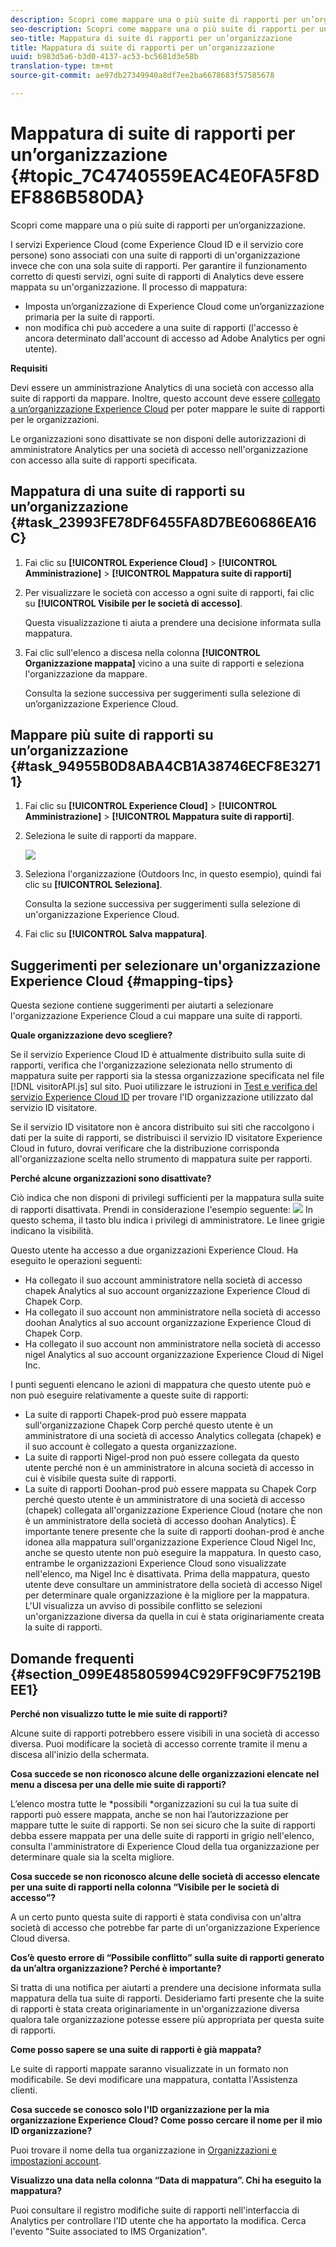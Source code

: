 ```yaml
---
description: Scopri come mappare una o più suite di rapporti per un’organizzazione.
seo-description: Scopri come mappare una o più suite di rapporti per un’organizzazione.
seo-title: Mappatura di suite di rapporti per un’organizzazione
title: Mappatura di suite di rapporti per un’organizzazione
uuid: b983d5a6-b3d0-4137-ac53-bc5681d3e58b
translation-type: tm+mt
source-git-commit: ae97db27349940a8df7ee2ba6678683f57585678

---
```



# Mappatura di suite di rapporti per un’organizzazione {#topic_7C4740559EAC4E0FA5F8DEF886B580DA}

Scopri come mappare una o più suite di rapporti per un’organizzazione.

I servizi Experience Cloud (come Experience Cloud ID e il servizio core persone) sono associati con una suite di rapporti di un'organizzazione invece che con una sola suite di rapporti. Per garantire il funzionamento corretto di questi servizi, ogni suite di rapporti di Analytics deve essere mappata su un'organizzazione. Il processo di mappatura:

* Imposta un’organizzazione di Experience Cloud come un’organizzazione primaria per la suite di rapporti.
* non modifica chi può accedere a una suite di rapporti (l'accesso è ancora determinato dall'account di accesso ad Adobe Analytics per ogni utente).

**Requisiti**

Devi essere un amministrazione Analytics di una società con accesso alla suite di rapporti da mappare. Inoltre, questo account deve essere [collegato a un’organizzazione Experience Cloud](../admin-getting-started/organizations.md#topic_C31CB834F109465A82ED57FF0563B3F1) per poter mappare le suite di rapporti per le organizzazioni.

Le organizzazioni sono disattivate se non disponi delle autorizzazioni di amministratore Analytics per una società di accesso nell'organizzazione con accesso alla suite di rapporti specificata.

## Mappatura di una suite di rapporti su un’organizzazione {#task_23993FE78DF6455FA8D7BE60686EA16C}

1. Fai clic su **[!UICONTROL Experience Cloud]** &gt; **[!UICONTROL Amministrazione]** &gt; **[!UICONTROL Mappatura suite di rapporti]**

1. Per visualizzare le società con accesso a ogni suite di rapporti, fai clic su **[!UICONTROL Visibile per le società di accesso]**.

   Questa visualizzazione ti aiuta a prendere una decisione informata sulla mappatura.

1. Fai clic sull'elenco a discesa nella colonna **[!UICONTROL Organizzazione mappata]** vicino a una suite di rapporti e seleziona l'organizzazione da mappare.

   Consulta la sezione successiva per suggerimenti sulla selezione di un’organizzazione Experience Cloud.

## Mappare più suite di rapporti su un’organizzazione {#task_94955B0D8ABA4CB1A38746ECF8E32711}

1. Fai clic su **[!UICONTROL Experience Cloud]** &gt; **[!UICONTROL Amministrazione]** &gt; **[!UICONTROL Mappatura suite di rapporti]**.

1. Seleziona le suite di rapporti da mappare.

   ![](assets/rs-mapping-multiple.png)

1. Seleziona l'organizzazione (Outdoors Inc, in questo esempio), quindi fai clic su **[!UICONTROL Seleziona]**.

   Consulta la sezione successiva per suggerimenti sulla selezione di un'organizzazione Experience Cloud.

1. Fai clic su **[!UICONTROL Salva mappatura]**.

## Suggerimenti per selezionare un'organizzazione Experience Cloud {#mapping-tips}

Questa sezione contiene suggerimenti per aiutarti a selezionare l'organizzazione Experience Cloud a cui mappare una suite di rapporti.

**Quale organizzazione devo scegliere?**

Se il servizio Experience Cloud ID è attualmente distribuito sulla suite di rapporti, verifica che l'organizzazione selezionata nello strumento di mappatura suite per rapporti sia la stessa organizzazione specificata nel file [!DNL visitorAPI.js] sul sito. Puoi utilizzare le istruzioni in [Test e verifica del servizio Experience Cloud ID](https://docs.adobe.com/content/help/en/id-service/using/implementation-guides/test-verify.html) per trovare l'ID organizzazione utilizzato dal servizio ID visitatore.

Se il servizio ID visitatore non è ancora distribuito sui siti che raccolgono i dati per la suite di rapporti, se distribuisci il servizio ID visitatore Experience Cloud in futuro, dovrai verificare che la distribuzione corrisponda all'organizzazione scelta nello strumento di mappatura suite per rapporti.

**Perché alcune organizzazioni sono disattivate?**

Ciò indica che non disponi di privilegi sufficienti per la mappatura sulla suite di rapporti disattivata. Prendi in considerazione l'esempio seguente:
![](assets/rs-mapping.png) In questo schema, il tasto blu indica i privilegi di amministratore. Le linee grigie indicano la visibilità.

Questo utente ha accesso a due organizzazioni Experience Cloud. Ha eseguito le operazioni seguenti:

* Ha collegato il suo account amministratore nella società di accesso chapek Analytics al suo account organizzazione Experience Cloud di Chapek Corp.
* Ha collegato il suo account non amministratore nella società di accesso doohan Analytics al suo account organizzazione Experience Cloud di Chapek Corp.
* Ha collegato il suo account non amministratore nella società di accesso nigel Analytics al suo account organizzazione Experience Cloud di Nigel Inc.

I punti seguenti elencano le azioni di mappatura che questo utente può e non può eseguire relativamente a queste suite di rapporti:

* La suite di rapporti Chapek-prod può essere mappata sull'organizzazione Chapek Corp perché questo utente è un amministratore di una società di accesso Analytics collegata (chapek) e il suo account è collegato a questa organizzazione.
* La suite di rapporti Nigel-prod non può essere collegata da questo utente perché non è un amministratore in alcuna società di accesso in cui è visibile questa suite di rapporti.
* La suite di rapporti Doohan-prod può essere mappata su Chapek Corp perché questo utente è un amministratore di una società di accesso (chapek) collegata all'organizzazione Experience Cloud (notare che non è un amministratore della società di accesso doohan Analytics). È importante tenere presente che la suite di rapporti doohan-prod è anche idonea alla mappatura sull'organizzazione Experience Cloud Nigel Inc, anche se questo utente non può eseguire la mappatura. In questo caso, entrambe le organizzazioni Experience Cloud sono visualizzate nell'elenco, ma Nigel Inc è disattivata. Prima della mappatura, questo utente deve consultare un amministratore della società di accesso Nigel per determinare quale organizzazione è la migliore per la mappatura. L'UI visualizza un avviso di possibile conflitto se selezioni un'organizzazione diversa da quella in cui è stata originariamente creata la suite di rapporti.

## Domande frequenti {#section_099E485805994C929FF9C9F75219BEE1}

**Perché non visualizzo tutte le mie suite di rapporti?**

Alcune suite di rapporti potrebbero essere visibili in una società di accesso diversa. Puoi modificare la società di accesso corrente tramite il menu a discesa all'inizio della schermata.

**Cosa succede se non riconosco alcune delle organizzazioni elencate nel menu a discesa per una delle mie suite di rapporti?**

L’elenco mostra tutte le *possibili *organizzazioni su cui la tua suite di rapporti può essere mappata, anche se non hai l’autorizzazione per mappare tutte le suite di rapporti. Se non sei sicuro che la suite di rapporti debba essere mappata per una delle suite di rapporti in grigio nell'elenco, consulta l'amministratore di Experience Cloud della tua organizzazione per determinare quale sia la scelta migliore.

**Cosa succede se non riconosco alcune delle società di accesso elencate per una suite di rapporti nella colonna “Visibile per le società di accesso”?**

A un certo punto questa suite di rapporti è stata condivisa con un'altra società di accesso che potrebbe far parte di un'organizzazione Experience Cloud diversa.

**Cos’è questo errore di “Possibile conflitto” sulla suite di rapporti generato da un’altra organizzazione? Perché è importante?**

Si tratta di una notifica per aiutarti a prendere una decisione informata sulla mappatura della tua suite di rapporti. Desideriamo farti presente che la suite di rapporti è stata creata originariamente in un'organizzazione diversa qualora tale organizzazione potesse essere più appropriata per questa suite di rapporti.

**Come posso sapere se una suite di rapporti è già mappata?**

Le suite di rapporti mappate saranno visualizzate in un formato non modificabile. Se devi modificare una mappatura, contatta l'Assistenza clienti.

**Cosa succede se conosco solo l'ID organizzazione per la mia organizzazione Experience Cloud? Come posso cercare il nome per il mio ID organizzazione?**

Puoi trovare il nome della tua organizzazione in [Organizzazioni e impostazioni account](https://docs.adobe.com/content/help/en/core-services/interface/manage-users-and-products/organizations.html).

**Visualizzo una data nella colonna “Data di mappatura”. Chi ha eseguito la mappatura?**

Puoi consultare il registro modifiche suite di rapporti nell'interfaccia di Analytics per controllare l'ID utente che ha apportato la modifica. Cerca l'evento "Suite associated to IMS Organization".
